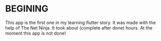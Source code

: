# BEGINING 
This app is the first one in my learning flutter story. It was made with the help of The Net Ninja. It took about (complete after done) hours.
At the moment this app is not done!
